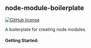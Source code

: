 ## node-module-boilerplate

[![GitHub license](https://img.shields.io/github/license/smrubin/node-module-boilerplate.svg)](https://github.com/smrubin/node-module-boilerplate/blob/master/LICENSE)


A boilerplate for creating node modules.


#### Getting Started:
